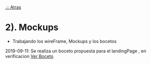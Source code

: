 [.:: Atras](https://github.com/wizanchez/team_losdos)
# 2). Mockups

- Trabajando los wireFrame, Mockups y los bocetos

2019-09-11: Se realiza un boceto propuesta para el landingPage , en verificacion [ Ver Boceto ](https://github.com/wizanchez/team_losdos/blob/master/2.mokups/png/landing%20HD.png)